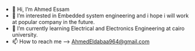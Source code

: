 - 👋 Hi, I’m Ahmed Essam
- 👀 I’m interested in Embedded system engineering and i hope i will work at popular company in the future.
- 🌱 I’m currently learning Electrical and Electronics Engineering at cairo university.
- 📫 How to reach me --> AhmedEldabaa964@gmail.com

<!---
AhmedEldab33/AhmedEldab33 is a ✨ special ✨ repository because its `README.md` (this file) appears on your GitHub profile.
You can click the Preview link to take a look at your changes.
--->
